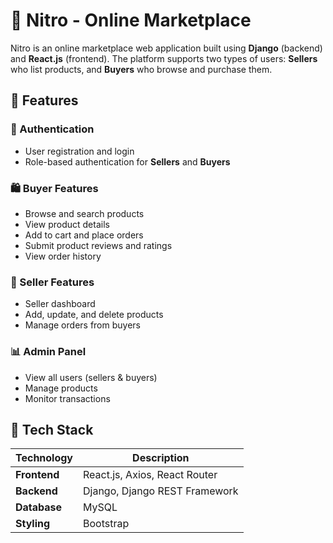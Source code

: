 # 🛒 Nitro - Online Marketplace

Nitro is an online marketplace web application built using **Django** (backend) and **React.js** (frontend). The platform supports two types of users: **Sellers** who list products, and **Buyers** who browse and purchase them.

## 🚀 Features

### 🔐 Authentication
- User registration and login
- Role-based authentication for **Sellers** and **Buyers**

### 🛍️ Buyer Features
- Browse and search products
- View product details
- Add to cart and place orders
- Submit product reviews and ratings
- View order history

### 🏪 Seller Features
- Seller dashboard
- Add, update, and delete products
- Manage orders from buyers

### 📊 Admin Panel
- View all users (sellers & buyers)
- Manage products
- Monitor transactions

## 🧱 Tech Stack

| Technology | Description |
|------------|-------------|
| **Frontend** | React.js, Axios, React Router |
| **Backend** | Django, Django REST Framework |
| **Database** | MySQL |
| **Styling** | Bootstrap |
